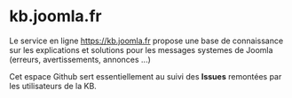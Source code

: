 # kb.joomla.fr
Le service en ligne https://kb.joomla.fr propose une base de connaissance sur les explications et solutions pour les messages systemes de Joomla (erreurs, avertissements, annonces ...)

Cet espace Github sert essentiellement au suivi des **Issues** remontées par les utilisateurs de la KB.
